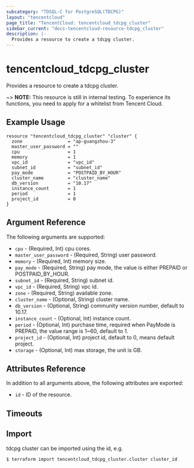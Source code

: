 ```yaml
---
subcategory: "TDSQL-C for PostgreSQL(TDCPG)"
layout: "tencentcloud"
page_title: "TencentCloud: tencentcloud_tdcpg_cluster"
sidebar_current: "docs-tencentcloud-resource-tdcpg_cluster"
description: |-
  Provides a resource to create a tdcpg cluster.
---
```


# tencentcloud_tdcpg_cluster

Provides a resource to create a tdcpg cluster.

~> **NOTE:** This resource is still in internal testing. To experience its functions, you need to apply for a whitelist from Tencent Cloud.

## Example Usage

```hcl
resource "tencentcloud_tdcpg_cluster" "cluster" {
  zone                 = "ap-guangzhou-3"
  master_user_password = ""
  cpu                  = 1
  memory               = 1
  vpc_id               = "vpc_id"
  subnet_id            = "subnet_id"
  pay_mode             = "POSTPAID_BY_HOUR"
  cluster_name         = "cluster_name"
  db_version           = "10.17"
  instance_count       = 1
  period               = 1
  project_id           = 0
}
```

## Argument Reference

The following arguments are supported:

* `cpu` - (Required, Int) cpu cores.
* `master_user_password` - (Required, String) user password.
* `memory` - (Required, Int) memory size.
* `pay_mode` - (Required, String) pay mode, the value is either PREPAID or POSTPAID_BY_HOUR.
* `subnet_id` - (Required, String) subnet id.
* `vpc_id` - (Required, String) vpc id.
* `zone` - (Required, String) available zone.
* `cluster_name` - (Optional, String) cluster name.
* `db_version` - (Optional, String) community version number, default to 10.17.
* `instance_count` - (Optional, Int) instance count.
* `period` - (Optional, Int) purchase time, required when PayMode is PREPAID, the value range is 1~60, default to 1.
* `project_id` - (Optional, Int) project id, default to 0, means default project.
* `storage` - (Optional, Int) max storage, the unit is GB.

## Attributes Reference

In addition to all arguments above, the following attributes are exported:

* `id` - ID of the resource.



## Timeouts

<no value>


## Import

tdcpg cluster can be imported using the id, e.g.
```
$ terraform import tencentcloud_tdcpg_cluster.cluster cluster_id
```

